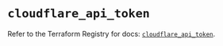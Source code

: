 # `cloudflare_api_token`

Refer to the Terraform Registry for docs: [`cloudflare_api_token`](https://registry.terraform.io/providers/cloudflare/cloudflare/4.26.0/docs/resources/api_token).
